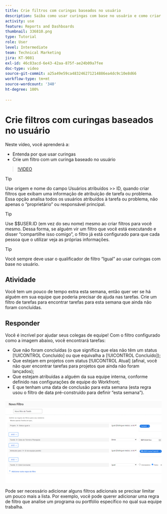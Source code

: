 ```yaml
---
title: Crie filtros com curingas baseados no usuário
description: Saiba como usar curingas com base no usuário e como criar um filtro com base no usuário conectado.
activity: use
feature: Reports and Dashboards
thumbnail: 336810.png
type: Tutorial
role: User
level: Intermediate
team: Technical Marketing
jira: KT-9081
exl-id: 46c83acd-6e43-42aa-875f-ae24b09a7fee
doc-type: video
source-git-commit: a25a49e59ca483246271214886ea4dc9c10e8d66
workflow-type: tm+mt
source-wordcount: '340'
ht-degree: 100%

---
```


# Crie filtros com curingas baseados no usuário

Neste vídeo, você aprenderá a:

* Entenda por que usar curingas
* Crie um filtro com um curinga baseado no usuário

>[!VIDEO](https://video.tv.adobe.com/v/336810/?quality=12&learn=on)

>[!TIP]
>
>Use origem e nome do campo Usuários atribuídos >> ID, quando criar filtros que exibam uma informação de atribuição de tarefa ou problema.  Essa opção analisa todos os usuários atribuídos à tarefa ou problema, não apenas o “proprietário” ou responsável principal.

>[!TIP]
>
>Use $$USER.ID (em vez do seu nome) mesmo ao criar filtros para você mesmo. Dessa forma, se alguém vir um filtro que você está executando e disser “compartilhe isso comigo”, o filtro já está configurado para que cada pessoa que o utilizar veja as próprias informações.

>[!TIP]
>
>Você sempre deve usar o qualificador de filtro “Igual” ao usar curingas com base no usuário.

## Atividade

Você tem um pouco de tempo extra esta semana, então quer ver se há alguém em sua equipe que poderia precisar de ajuda nas tarefas. Crie um filtro de tarefas para encontrar tarefas para esta semana que ainda não foram concluídas.

## Responder

Você é incrível por ajudar seus colegas de equipe! Com o filtro configurado como a imagem abaixo, você encontrará tarefas:

* Que não foram concluídas (o que significa que elas não têm um status [!UICONTROL Concluído] ou que equivalha a [!UICONTROL Concluído]);
* Que estejam em projetos com status [!UICONTROL Atual] (afinal, você não quer encontrar tarefas para projetos que ainda não foram lançados);
* Que estejam atribuídas a alguém da sua equipe interna, conforme definido nas configurações de equipe do Workfront;
* E que tenham uma data de conclusão para esta semana (esta regra usou o filtro de data pré-construído para definir “esta semana”).

![Uma imagem da tela para criar um filtro de tarefa com um curinga baseado no usuário](assets/user-wildcard-exercise-answer.png)

Pode ser necessário adicionar alguns filtros adicionais se precisar limitar um pouco mais a lista. Por exemplo, você pode querer adicionar uma regra de filtro que analise um programa ou portfólio específico no qual sua equipe trabalha.
